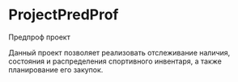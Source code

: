 # ProjectPredProf
Предпроф проект

Данный проект позволяет реализовать отслеживание наличия, состояния и
распределения спортивного инвентаря, а также планирование его закупок.
